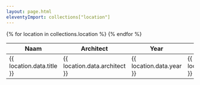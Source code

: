 ```yaml
---
layout: page.html
eleventyImport: collections["location"]
---
```

<table>
   <thead>
      <tr>
         <th>Naam</th>
         <th>Architect</th>
         <th>Year</th>
         <th>Locatie</th>
      </tr>
   </thead>
   <tbody>
      {% for location in collections.location %}
         <tr class="listViewItem" 
            data-image="{{ location.data.images[0] }}" 
            data-title="{{ location.data.title }}">
            <td>{{ location.data.title }}</td>
            <td>{{ location.data.architect }}</td>
            <td>{{ location.data.year }}</td>
            <td>{{ location.data.address }}</td>
         </tr>
      {% endfor %}
   </tbody>

</table>

